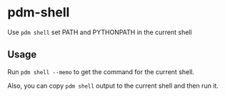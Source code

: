 # pdm-shell

Use `pdm shell` set PATH and PYTHONPATH in the current shell

## Usage

Run `pdm shell --memo` to get the command for the current shell.

Also, you can copy `pdm shell` output to the current shell and then run it.
